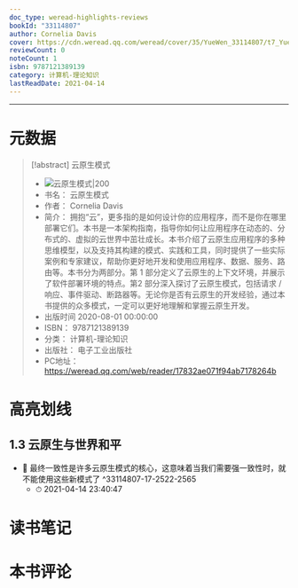 ```yaml
---
doc_type: weread-highlights-reviews
bookId: "33114807"
author: Cornelia Davis
cover: https://cdn.weread.qq.com/weread/cover/35/YueWen_33114807/t7_YueWen_33114807.jpg
reviewCount: 0
noteCount: 1
isbn: 9787121389139
category: 计算机-理论知识
lastReadDate: 2021-04-14
---
```


---
# 元数据
> [!abstract] 云原生模式
> - ![ 云原生模式|200](https://cdn.weread.qq.com/weread/cover/35/YueWen_33114807/t7_YueWen_33114807.jpg)
> - 书名： 云原生模式
> - 作者： Cornelia Davis
> - 简介： 拥抱“云”，更多指的是如何设计你的应用程序，而不是你在哪里部署它们。本书是一本架构指南，指导你如何让应用程序在动态的、分布式的、虚拟的云世界中茁壮成长。本书介绍了云原生应用程序的多种思维模型，以及支持其构建的模式、实践和工具，同时提供了一些实际案例和专家建议，帮助你更好地开发和使用应用程序、数据、服务、路由等。本书分为两部分。第 1 部分定义了云原生的上下文环境，并展示了软件部署环境的特点。第2 部分深入探讨了云原生模式，包括请求 / 响应、事件驱动、断路器等。无论你是否有云原生的开发经验，通过本书提供的众多模式，一定可以更好地理解和掌握云原生开发。
> - 出版时间 2020-08-01 00:00:00
> - ISBN： 9787121389139
> - 分类： 计算机-理论知识
> - 出版社： 电子工业出版社
> - PC地址：https://weread.qq.com/web/reader/17832ae071f94ab7178264b

# 高亮划线

## 1.3 云原生与世界和平


- 📌 最终一致性是许多云原生模式的核心，这意味着当我们需要强一致性时，就不能使用这些新模式了  ^33114807-17-2522-2565
    - ⏱ 2021-04-14 23:40:47 
# 读书笔记

# 本书评论
